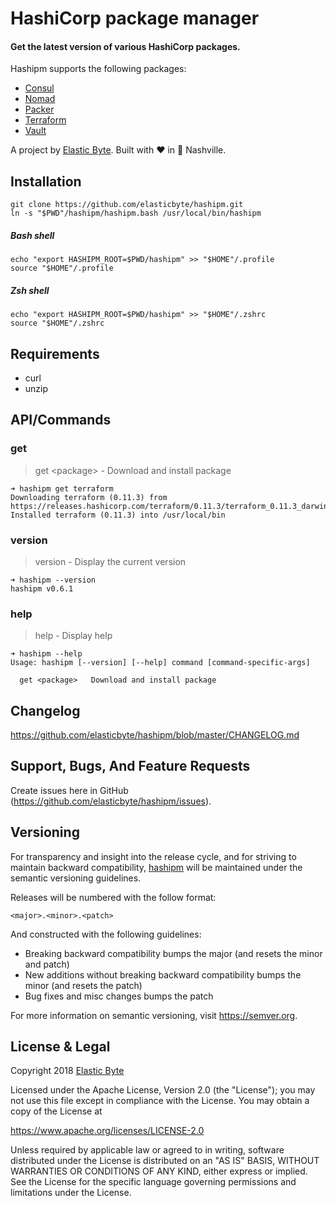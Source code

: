 # HashiCorp package manager

#### Get the latest version of various HashiCorp packages.

Hashipm supports the following packages:

- [Consul](https://www.consul.io)
- [Nomad](https://www.nomadproject.io)
- [Packer](https://www.packer.io)
- [Terraform](https://www.terraform.io)
- [Vault](https://www.vaultproject.io)

A project by [Elastic Byte](https://elasticbyte.net). Built with :heart: in :guitar: Nashville.

## Installation

```
git clone https://github.com/elasticbyte/hashipm.git
ln -s "$PWD"/hashipm/hashipm.bash /usr/local/bin/hashipm
```

##### Bash shell

```
echo "export HASHIPM_ROOT=$PWD/hashipm" >> "$HOME"/.profile
source "$HOME"/.profile
```

##### Zsh shell

```
echo "export HASHIPM_ROOT=$PWD/hashipm" >> "$HOME"/.zshrc
source "$HOME"/.zshrc
```

## Requirements

- curl
- unzip

## API/Commands

### get

> get \<package\> - Download and install package
 
```
➜ hashipm get terraform
Downloading terraform (0.11.3) from https://releases.hashicorp.com/terraform/0.11.3/terraform_0.11.3_darwin_amd64.zip...
Installed terraform (0.11.3) into /usr/local/bin
```

### version

> version - Display the current version

```
➜ hashipm --version
hashipm v0.6.1

```

### help

> help - Display help

```
➜ hashipm --help
Usage: hashipm [--version] [--help] command [command-specific-args]

  get <package>   Download and install package
```

## Changelog

https://github.com/elasticbyte/hashipm/blob/master/CHANGELOG.md

## Support, Bugs, And Feature Requests

Create issues here in GitHub (https://github.com/elasticbyte/hashipm/issues).

## Versioning

For transparency and insight into the release cycle, and for striving to maintain backward compatibility, [hashipm](https://github.com/elasticbyte/hashipm) will be maintained under the semantic versioning guidelines.

Releases will be numbered with the follow format:

`<major>.<minor>.<patch>`

And constructed with the following guidelines:

+ Breaking backward compatibility bumps the major (and resets the minor and patch)
+ New additions without breaking backward compatibility bumps the minor (and resets the patch)
+ Bug fixes and misc changes bumps the patch

For more information on semantic versioning, visit https://semver.org.

## License & Legal

Copyright 2018 [Elastic Byte](https://elasticbyte.net)

Licensed under the Apache License, Version 2.0 (the "License");
you may not use this file except in compliance with the License.
You may obtain a copy of the License at

https://www.apache.org/licenses/LICENSE-2.0

Unless required by applicable law or agreed to in writing, software
distributed under the License is distributed on an "AS IS" BASIS,
WITHOUT WARRANTIES OR CONDITIONS OF ANY KIND, either express or implied.
See the License for the specific language governing permissions and
limitations under the License.
